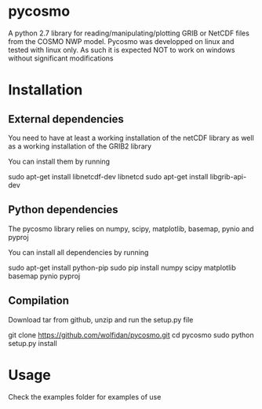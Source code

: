 # pycosmo
A python 2.7 library for reading/manipulating/plotting GRIB or NetCDF files from the COSMO NWP model. Pycosmo was developped
on linux and tested with linux only. As such it is expected NOT to work on windows without significant modifications

# Installation

## External dependencies
You need to have at least a working installation of the netCDF library 
as well as a working installation of the GRIB2 library 

You can install them by running

sudo apt-get install libnetcdf-dev libnetcd
sudo apt-get install libgrib-api-dev

## Python dependencies
The pycosmo library relies on numpy, scipy, matplotlib, basemap, pynio and pyproj

You can install all dependencies by running

sudo apt-get install python-pip
sudo pip install numpy scipy matplotlib basemap pynio pyproj

## Compilation

Download tar from github, unzip and run the setup.py file

git clone https://github.com/wolfidan/pycosmo.git
cd pycosmo
sudo python setup.py install

# Usage
Check the examples folder for examples of use
